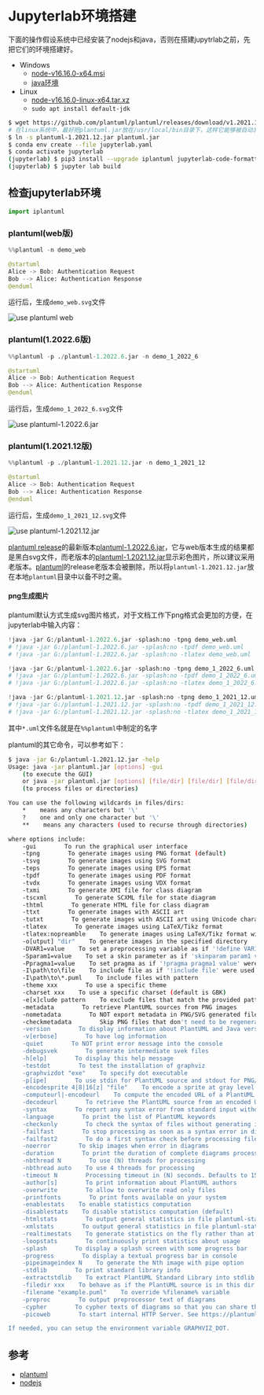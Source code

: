 # Jupyterlab环境搭建

下面的操作假设系统中已经安装了nodejs和java，否则在搭建jupytrlab之前，先把它们的环境搭建好。

- Windows
  - [node-v16.16.0-x64.msi](https://nodejs.org/dist/v16.16.0/node-v16.16.0-x64.msi)
  - [java环境](https://www.java.com/zh-CN/download/)
- Linux
  - [node-v16.16.0-linux-x64.tar.xz](https://nodejs.org/dist/v16.16.0/node-v16.16.0-linux-x64.tar.xz)
  - `sudo apt install default-jdk`

```bash
$ wget https://github.com/plantuml/plantuml/releases/download/v1.2021.12/plantuml-1.2021.12.jar
# 在linux系统中，最好把plantuml.jar放在/usr/local/bin目录下，这样它能够被自动发现
$ ln -s plantuml-1.2021.12.jar plantuml.jar
$ conda env create --file jupyterlab.yaml
$ conda activate jupyterlab
(jupyterlab) $ pip3 install --upgrade iplantuml jupyterlab-code-formatter graphviz pydot pydotplus
(jupyterlab) $ jupyter lab build
```

## 检查jupyterlab环境

```python
import iplantuml
```

### plantuml(web版)

```python
%%plantuml -n demo_web

@startuml
Alice -> Bob: Authentication Request
Bob --> Alice: Authentication Response
@enduml
```

运行后，生成`demo_web.svg`文件

![use plantuml web](images/demo_web.svg)

### plantuml(1.2022.6版)

```python
%%plantuml -p ./plantuml-1.2022.6.jar -n demo_1_2022_6

@startuml
Alice -> Bob: Authentication Request
Bob --> Alice: Authentication Response
@enduml
```

运行后，生成`demo_1_2022_6.svg`文件

![use plantuml-1.2022.6.jar](images/demo_1_2022_6.svg)

### plantuml(1.2021.12版)

```python
%%plantuml -p ./plantuml-1.2021.12.jar -n demo_1_2021_12

@startuml
Alice -> Bob: Authentication Request
Bob --> Alice: Authentication Response
@enduml
```

运行后，生成`demo_1_2021_12.svg`文件

![use plantuml-1.2021.12.jar](images/demo_1_2021_12.svg)

[plantuml release](https://github.com/plantuml/plantuml/releases)的最新版本[plantuml-1.2022.6.jar](https://github.com/plantuml/plantuml/releases/download/v1.2022.6/plantuml-1.2022.6.jar)，它与web版本生成的结果都是黑白svg文件，而老版本的[plantuml-1.2021.12.jar](https://github.com/plantuml/plantuml/releases/download/v1.2021.12/plantuml-1.2021.12.jar)显示彩色图片，所以建议采用老版本。[plantuml](https://github.com/plantuml/plantuml)的release老版本会被删除，所以将`plantuml-1.2021.12.jar`放在本地`plantuml`目录中以备不时之需。

#### png生成图片

plantuml默认方式生成svg图片格式，对于文档工作下png格式会更加的方便，在jupyterlab中输入内容：

```python
!java -jar G:/plantuml-1.2022.6.jar -splash:no -tpng demo_web.uml
# !java -jar G:/plantuml-1.2022.6.jar -splash:no -tpdf demo_web.uml
# !java -jar G:/plantuml-1.2022.6.jar -splash:no -tlatex demo_web.uml

!java -jar G:/plantuml-1.2022.6.jar -splash:no -tpng demo_1_2022_6.uml
# !java -jar G:/plantuml-1.2022.6.jar -splash:no -tpdf demo_1_2022_6.uml
# !java -jar G:/plantuml-1.2022.6.jar -splash:no -tlatex demo_1_2022_6.uml

!java -jar G:/plantuml-1.2021.12.jar -splash:no -tpng demo_1_2021_12.uml
# !java -jar G:/plantuml-1.2021.12.jar -splash:no -tpdf demo_1_2021_12.uml
# !java -jar G:/plantuml-1.2021.12.jar -splash:no -tlatex demo_1_2021_12.uml
```

其中`*.uml`文件名就是在`%%plantuml`中制定的名字

plantuml的其它命令，可以参考如下：

```bash
$ java -jar G:/plantuml-1.2021.12.jar -help
Usage: java -jar plantuml.jar [options] -gui
    (to execute the GUI)
    or java -jar plantuml.jar [options] [file/dir] [file/dir] [file/dir]
    (to process files or directories)

You can use the following wildcards in files/dirs:
    *    means any characters but '\'
    ?    one and only one character but '\'
    **    means any characters (used to recurse through directories)

where options include:
    -gui        To run the graphical user interface
    -tpng        To generate images using PNG format (default)
    -tsvg        To generate images using SVG format
    -teps        To generate images using EPS format
    -tpdf        To generate images using PDF format
    -tvdx        To generate images using VDX format
    -txmi        To generate XMI file for class diagram
    -tscxml        To generate SCXML file for state diagram
    -thtml        To generate HTML file for class diagram
    -ttxt        To generate images with ASCII art
    -tutxt        To generate images with ASCII art using Unicode characters
    -tlatex        To generate images using LaTeX/Tikz format
    -tlatex:nopreamble    To generate images using LaTeX/Tikz format without preamble
    -o[utput] "dir"    To generate images in the specified directory
    -DVAR1=value    To set a preprocessing variable as if '!define VAR1 value' were used
    -Sparam1=value    To set a skin parameter as if 'skinparam param1 value' were used
    -Ppragma1=value    To set pragma as if '!pragma pragma1 value' were used
    -I\path\to\file    To include file as if '!include file' were used
    -I\path\to\*.puml    To include files with pattern
    -theme xxx        To use a specific theme
    -charset xxx    To use a specific charset (default is GBK)
    -e[x]clude pattern    To exclude files that match the provided pattern
    -metadata        To retrieve PlantUML sources from PNG images
    -nometadata        To NOT export metadata in PNG/SVG generated files
    -checkmetadata        Skip PNG files that don't need to be regenerated
    -version        To display information about PlantUML and Java versions
    -v[erbose]        To have log information
    -quiet        To NOT print error message into the console
    -debugsvek        To generate intermediate svek files
    -h[elp]        To display this help message
    -testdot        To test the installation of graphviz
    -graphvizdot "exe"    To specify dot executable
    -p[ipe]        To use stdin for PlantUML source and stdout for PNG/SVG/EPS generation
    -encodesprite 4|8|16[z] "file"    To encode a sprite at gray level (z for compression) from an image
    -computeurl|-encodeurl    To compute the encoded URL of a PlantUML source file
    -decodeurl        To retrieve the PlantUML source from an encoded URL
    -syntax        To report any syntax error from standard input without generating images
    -language        To print the list of PlantUML keywords
    -checkonly        To check the syntax of files without generating images
    -failfast        To stop processing as soon as a syntax error in diagram occurs
    -failfast2        To do a first syntax check before processing files, to fail even faster
    -noerror        To skip images when error in diagrams
    -duration        To print the duration of complete diagrams processing
    -nbthread N        To use (N) threads for processing
    -nbthread auto    To use 4 threads for processing
    -timeout N        Processing timeout in (N) seconds. Defaults to 15 minutes (900 seconds).
    -author[s]        To print information about PlantUML authors
    -overwrite        To allow to overwrite read only files
    -printfonts        To print fonts available on your system
    -enablestats    To enable statistics computation
    -disablestats    To disable statistics computation (default)
    -htmlstats        To output general statistics in file plantuml-stats.html
    -xmlstats        To output general statistics in file plantuml-stats.xml
    -realtimestats    To generate statistics on the fly rather than at the end
    -loopstats        To continuously print statistics about usage
    -splash        To display a splash screen with some progress bar
    -progress        To display a textual progress bar in console
    -pipeimageindex N    To generate the Nth image with pipe option
    -stdlib        To print standard library info
    -extractstdlib    To extract PlantUML Standard Library into stdlib folder
    -filedir xxx    To behave as if the PlantUML source is in this dir (only affects '-pipe' and PicoWeb 'POST /render')
    -filename "example.puml"    To override %filename% variable
    -preproc        To output preprocessor text of diagrams
    -cypher        To cypher texts of diagrams so that you can share them
    -picoweb        To start internal HTTP Server. See https://plantuml.com/picoweb

If needed, you can setup the environment variable GRAPHVIZ_DOT.
```



## 参考

- [plantuml](https://github.com/plantuml/plantuml)
- [nodejs](https://nodejs.org/zh-cn/download/)